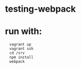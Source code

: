 # testing-webpack
# run with:

```
  vagrant up
  vagrant ssh
  cd /srv
  npm install
  webpack
```
